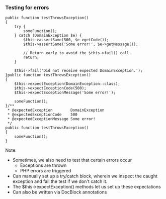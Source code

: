 ### Testing for errors

<pre class="fragment fragment-replacement" data-fragment-index="0"><code class="hljs lang-php fragment fade-out" data-fragment-index="1">public function testThrowsException()
{
    try {
        someFunction();
    } catch (DomainException $e) {
        $this->assertSame(500, $e->getCode());
        $this->assertSame('Some error!', $e->getMessage());

        // Return early to avoid the $this->fail() call.
        return;
    }

    $this->fail('Did not receive expected DomainException.');
}</code><span class="fragment fade-out" data-fragment-index="2"><code class="hljs lang-php fragment fade-in" data-fragment-index="1">public function testThrowsException()
{
    $this->expectException(DomainException::class);
    $this->expectExceptionCode(500);
    $this->expectExceptionMessage('Some error!');

    someFunction();
}</code></span><code class="hljs lang-php fragment fade-in" data-fragment-index="2">/**
 * @expectedException        DomainException
 * @expectedExceptionCode    500
 * @expectedExceptionMessage Some error!
 */
public function testThrowsException()
{
    someFunction();
}</code></pre>

Note:

* Sometimes, we also need to test that certain errors occur
    - Exceptions are thrown
    - PHP errors are triggered
* Can manually set up a try/catch block, wherein we inspect the caught exception and fail the test if we don't catch it.
* The $this->expectException() methods let us set up these expectations
* Can also be written via DocBlock annotations
